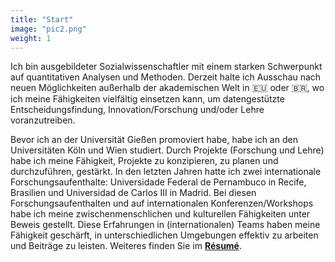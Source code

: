 ```yaml
---
title: "Start"
image: "pic2.png"
weight: 1
---
```


Ich bin ausgebildeter Sozialwissenschaftler mit einem starken Schwerpunkt auf quantitativen Analysen und Methoden. Derzeit halte ich Ausschau nach neuen Möglichkeiten außerhalb der akademischen Welt in 🇪🇺 oder 🇧🇷, wo ich meine Fähigkeiten vielfältig einsetzen kann, um datengestützte Entscheidungsfindung, Innovation/Forschung und/oder Lehre voranzutreiben.

Bevor ich an der Universität Gießen promoviert habe, habe ich an den Universitäten Köln und Wien studiert. Durch Projekte (Forschung und Lehre) habe ich meine Fähigkeit, Projekte zu konzipieren, zu planen und durchzuführen, gestärkt. In den letzten Jahren hatte ich zwei internationale Forschungsaufenthalte: Universidade Federal de Pernambuco in Recife, Brasilien und Universidad de Carlos III in Madrid. Bei diesen Forschungsaufenthalten und auf internationalen Konferenzen/Workshops habe ich meine zwischenmenschlichen und kulturellen Fähigkeiten unter Beweis gestellt. Diese Erfahrungen in (internationalen) Teams haben meine Fähigkeit geschärft, in unterschiedlichen Umgebungen effektiv zu arbeiten und Beiträge zu leisten. Weiteres finden Sie im [**Résumé**](https://bpkleer.github.io/files/resume-kleer-de.pdf).
